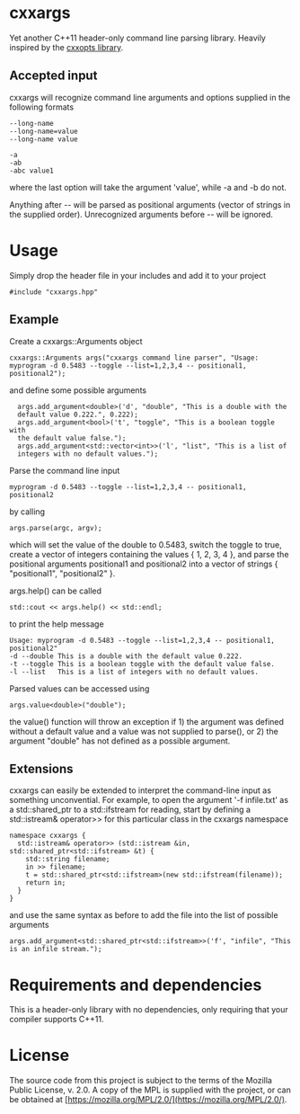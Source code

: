 # cxxargs
Yet another C++11 header-only command line parsing library. Heavily
inspired by the [cxxopts
library](https://github.com/jarro2783/cxxopts).

## Accepted input
cxxargs will recognize command line arguments and options supplied in
the following formats
```
--long-name
--long-name=value
--long-name value

-a
-ab
-abc value1
```
where the last option will take the argument 'value', while -a and -b
do not.

Anything after -- will be parsed as positional arguments (vector of
strings in the supplied order). Unrecognized arguments before -- will
be ignored.

# Usage
Simply drop the header file in your includes and add it to your project
```
#include "cxxargs.hpp"
```
## Example
Create a cxxargs::Arguments object
```
cxxargs::Arguments args("cxxargs command line parser", "Usage:
myprogram -d 0.5483 --toggle --list=1,2,3,4 -- positional1, positional2");
```
and define some possible arguments
```
  args.add_argument<double>('d', "double", "This is a double with the
  default value 0.222.", 0.222);
  args.add_argument<bool>('t', "toggle", "This is a boolean toggle with
  the default value false.");
  args.add_argument<std::vector<int>>('l', "list", "This is a list of
  integers with no default values.");
```

Parse the command line input
```
myprogram -d 0.5483 --toggle --list=1,2,3,4 -- positional1, positional2
```
by calling
```
args.parse(argc, argv);
```
which will set the value of the double to 0.5483, switch the toggle to
true, create a vector of integers containing the values { 1, 2, 3,
4 }, and parse the positional arguments positional1 and positional2
into a vector of strings { "positional1", "positional2" }.

args.help() can be called
```
std::cout << args.help() << std::endl;
```
to print the help message
```
Usage: myprogram -d 0.5483 --toggle --list=1,2,3,4 -- positional1, positional2"
-d --double	This is a double with the default value 0.222.
-t --toggle	This is a boolean toggle with the default value false.
-l --list	This is a list of integers with no default values.
```

Parsed values can be accessed using
```
args.value<double>("double");
```
the value() function will throw an exception if 1) the argument was
defined without a default value and a value was not supplied to
parse(), or 2) the argument "double" has not defined as a
possible argument.

## Extensions
cxxargs can easily be extended to interpret the command-line input as something
unconvential. For example, to open the argument '-f infile.txt' as a
std::shared_ptr to a std::ifstream for reading, start by defining a std::istream&
operator>> for this particular class in the cxxargs namespace
```
namespace cxxargs {
  std::istream& operator>> (std::istream &in, std::shared_ptr<std::ifstream> &t) {
    std::string filename;
    in >> filename;
    t = std::shared_ptr<std::ifstream>(new std::ifstream(filename));
    return in;
  }
}
```
and use the same syntax as before to add the file
into the list of possible arguments
```
args.add_argument<std::shared_ptr<std::ifstream>>('f', "infile", "This is an infile stream.");
```

# Requirements and dependencies
This is a header-only library with no dependencies, only requiring
that your compiler supports C++11.

# License
The source code from this project is subject to the terms of the
Mozilla Public License, v. 2.0. A copy of the MPL is supplied with the
project, or can be obtained at
[https://mozilla.org/MPL/2.0/](https://mozilla.org/MPL/2.0/).
